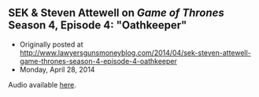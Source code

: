## SEK &amp; Steven Attewell on <em>Game of Thrones</em> Season 4, Episode 4: "Oathkeeper"

 * Originally posted at http://www.lawyersgunsmoneyblog.com/2014/04/sek-steven-attewell-game-thrones-season-4-episode-4-oathkeeper
 * Monday, April 28, 2014

Audio available [here](http://lawyersgunsmoneyblog.com/podcast/got0404mp3.mp3).